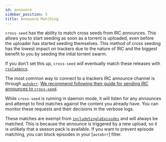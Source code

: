 ```yaml
---
id: announce
sidebar_position: 5
title: Announce Matching
---
```


`cross-seed` has the ability to match cross seeds from IRC announces. This allows you to start seeding as soon as a torrent is uploaded, even before the uploader has started seeding themselves. This method of cross seeding has the lowest impact on trackers due to the nature of IRC and the biggest benefit to you by seeding the intial torrent swarm.

If you don't set this up, `cross-seed` _will_ eventually match these releases with [`rssCadence`](../basics/options.md#rsscadence).

The most common way to connect to a trackers IRC announce channel is through [`autobrr`](https://autobrr.com/). [We recommend following their guide for sending IRC announces to `cross-seed`](https://autobrr.com/3rd-party-tools/cross-seed#cross-seed-filter).

While `cross-seed` is running in daemon mode, it will listen for any announces and attempt to find matches against the content you already have. You can monitor these requests and their decisions in the verbose logs.

These matches are exempt from [`includeSingleEpisodes`](../basics/options.md#includesingleepisodes) and will always be matched. This is because the announce is triggered by a new upload, so it is unlikely that a season pack is available. If you want to prevent episode matching, you can block episodes in your [`autobrr`] filter.